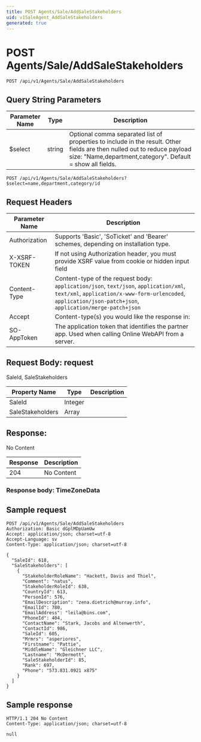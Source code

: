 ```yaml
---
title: POST Agents/Sale/AddSaleStakeholders
uid: v1SaleAgent_AddSaleStakeholders
generated: true
---
```


# POST Agents/Sale/AddSaleStakeholders

```http
POST /api/v1/Agents/Sale/AddSaleStakeholders
```









## Query String Parameters

| Parameter Name | Type |  Description |
|----------------|------|--------------|
| $select | string |  Optional comma separated list of properties to include in the result. Other fields are then nulled out to reduce payload size: "Name,department,category". Default = show all fields. |

```http
POST /api/v1/Agents/Sale/AddSaleStakeholders?$select=name,department,category/id
```


## Request Headers

| Parameter Name | Description |
|----------------|-------------|
| Authorization  | Supports 'Basic', 'SoTicket' and 'Bearer' schemes, depending on installation type. |
| X-XSRF-TOKEN   | If not using Authorization header, you must provide XSRF value from cookie or hidden input field |
| Content-Type | Content-type of the request body: `application/json`, `text/json`, `application/xml`, `text/xml`, `application/x-www-form-urlencoded`, `application/json-patch+json`, `application/merge-patch+json` |
| Accept         | Content-type(s) you would like the response in:  |
| SO-AppToken | The application token that identifies the partner app. Used when calling Online WebAPI from a server. |

## Request Body: request 

SaleId, SaleStakeholders 

| Property Name | Type |  Description |
|----------------|------|--------------|
| SaleId | Integer |  |
| SaleStakeholders | Array |  |

## Response:

No Content

| Response | Description |
|----------------|-------------|
| 204 | No Content |

### Response body: TimeZoneData


## Sample request

```http!
POST /api/v1/Agents/Sale/AddSaleStakeholders
Authorization: Basic dGplMDpUamUw
Accept: application/json; charset=utf-8
Accept-Language: sv
Content-Type: application/json; charset=utf-8

{
  "SaleId": 618,
  "SaleStakeholders": [
    {
      "StakeholderRoleName": "Hackett, Davis and Thiel",
      "Comment": "natus",
      "StakeholderRoleId": 638,
      "CountryId": 613,
      "PersonId": 576,
      "EmailDescription": "zena.dietrich@murray.info",
      "EmailId": 780,
      "EmailAddress": "leila@bins.com",
      "PhoneId": 404,
      "ContactName": "Stark, Jacobs and Altenwerth",
      "ContactId": 986,
      "SaleId": 605,
      "Mrmrs": "asperiores",
      "Firstname": "Pattie",
      "MiddleName": "Gleichner LLC",
      "Lastname": "McDermott",
      "SaleStakeholderId": 85,
      "Rank": 697,
      "Phone": "573.831.0921 x875"
    }
  ]
}
```

## Sample response

```http_
HTTP/1.1 204 No Content
Content-Type: application/json; charset=utf-8

null
```